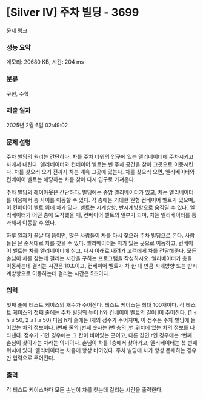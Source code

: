 # [Silver IV] 주차 빌딩 - 3699 

[문제 링크](https://www.acmicpc.net/problem/3699) 

### 성능 요약

메모리: 20680 KB, 시간: 204 ms

### 분류

구현, 수학

### 제출 일자

2025년 2월 6일 02:49:02

### 문제 설명

<p>주차 빌딩의 원리는 간단하다. 차를 주차 타워의 입구에 있는 엘리베이터에 주차시키고 차에서 내린다. 엘리베이터와 컨베이어 벨트는 빈 주차 공간을 찾아 그곳으로 이동시킨다. 차를 찾으러 오기 전까지 차는 계속 그곳에 있는다. 차를 찾으러 오면, 엘리베이터와 컨베이어 벨트는 해당하는 차를 찾아 다시 입구로 가져온다.</p>

<p>주차 빌딩의 레이아웃은 간단하다. 빌딩에는 중앙 엘리베이터가 있고, 차는 엘리베이터를 이용해서 층 사이를 이동할 수 있다. 각 층에는 거대한 원형 컨베이어 벨트가 있으며, 이 컨베이어 벨트 위에 차가 있다. 벨트는 시계방향, 반시계방향으로 움직일 수 있다. 엘리베이터가 어떤 층에 도착했을 때, 컨베이어 벨트의 일부가 되며, 차는 엘리베이터를 통과해서 이동할 수 있다.</p>

<p>하루 일과가 끝날 때 쯤이면, 많은 사람들이 차를 다시 찾으러 주차 빌딩으로 온다. 사람들은 온 순서대로 차를 찾을 수 있다. 엘리베이터는 차가 있는 곳으로 이동하고, 컨베이어 벨트는 차를 엘리베이터에 싣고, 다시 아래로 내려가 고객에게 차를 전달해준다. 모든 손님이 차를 찾는데 걸리는 시간을 구하는 프로그램을 작성하시오. 엘리베이터가 층을 이동하는데 걸리는 시간은 10초이고, 컨베이어 벨트가 차 한 대 만큼 시게방향 또는 반시계방향으로 이동하는데 걸리는 시간은 5초이다. </p>

### 입력 

 <p>첫째 줄에 테스트 케이스의 개수가 주어진다. 테스트 케이스는 최대 100개이다. 각 테스트 케이스의 첫째 줄에는 주차 빌딩의 높이 h와 컨베이어 벨트의 길이 l이 주어진다. (1 ≤ h ≤ 50, 2 ≤ l ≤ 50) 다음 h개 줄에는 l개의 정수가 주어지며, 이 정수는 주차 빌딩에 들어있는 차의 정보이다. i번째 줄의 j번째 숫자는 i번 층의 j번 위치에 있는 차의 정보를 나타낸다. 정수가 -1인 경우에는 그 칸이 비어있는 곳이고, 다른 값인 r인 경우에는 r번째 손님이 찾아가는 차라는 의미이다. 손님이 차를 1층에서 찾아가고, 엘리베이터는 첫 번째 위치에 있다. 엘리베이터는 처음에 항상 비어있다. 주차 빌딩에 차가 항상 존재하는 경우만 입력으로 주어진다.</p>

### 출력 

 <p>각 테스트 케이스마다 모든 손님이 차를 찾는데 걸리는 시간을 출력한다.</p>


